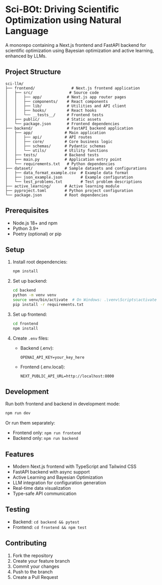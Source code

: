 # Sci-BOt: Driving Scientific Optimization using Natural Language

A monorepo containing a Next.js frontend and FastAPI backend for scientific optimization using Bayesian optimization and active learning, enhanced by LLMs.

## Project Structure

```
sci-llm/
├── frontend/                # Next.js frontend application
│   ├── src/                # Source code
│   │   ├── app/           # Next.js app router pages
│   │   ├── components/    # React components
│   │   ├── lib/           # Utilities and API client
│   │   ├── hooks/         # React hooks
│   │   └── __tests__/     # Frontend tests
│   ├── public/            # Static assets
│   └── package.json       # Frontend dependencies
├── backend/               # FastAPI backend application
│   ├── app/              # Main application
│   │   ├── api/          # API routes
│   │   ├── core/         # Core business logic
│   │   ├── schemas/      # Pydantic schemas
│   │   └── utils/        # Utility functions
│   ├── tests/            # Backend tests
│   ├── main.py           # Application entry point
│   └── requirements.txt   # Python dependencies
├── dataset/              # Sample datasets and configurations
│   ├── data_format_example.csv  # Example data format
│   ├── json_example.json        # Example configuration
│   └── test_problems.txt        # Test problem descriptions
├── active_learning/      # Active learning module
├── pyproject.toml        # Python project configuration
└── package.json          # Root dependencies
```

## Prerequisites

- Node.js 18+ and npm
- Python 3.9+
- Poetry (optional) or pip

## Setup

1. Install root dependencies:
   ```bash
   npm install
   ```

2. Set up backend:
   ```bash
   cd backend
   python -m venv venv
   source venv/bin/activate  # On Windows: .\venv\Scripts\activate
   pip install -r requirements.txt
   ```

3. Set up frontend:
   ```bash
   cd frontend
   npm install
   ```

4. Create `.env` files:
   - Backend (.env):
     ```
     OPENAI_API_KEY=your_key_here
     ```
   - Frontend (.env.local):
     ```
     NEXT_PUBLIC_API_URL=http://localhost:8000
     ```

## Development

Run both frontend and backend in development mode:
```bash
npm run dev
```

Or run them separately:
- Frontend only: `npm run frontend`
- Backend only: `npm run backend`

## Features

- Modern Next.js frontend with TypeScript and Tailwind CSS
- FastAPI backend with async support
- Active Learning and Bayesian Optimization
- LLM integration for configuration generation
- Real-time data visualization
- Type-safe API communication

## Testing

- Backend: `cd backend && pytest`
- Frontend: `cd frontend && npm test`

## Contributing

1. Fork the repository
2. Create your feature branch
3. Commit your changes
4. Push to the branch
5. Create a Pull Request